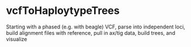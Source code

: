 # vcfToHaploytypeTrees
Starting with a phased (e.g. with beagle) VCF, parse into independent loci, build alignment files with reference, pull in ax/tig data, build trees, and visualize
